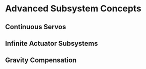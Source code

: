 # Advanced Subsystem Concepts

## Continuous Servos

## Infinite Actuator Subsystems

## Gravity Compensation